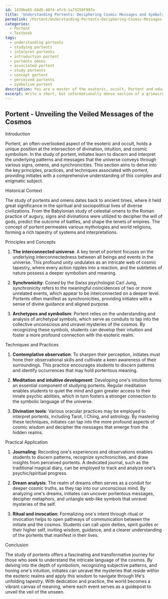```yaml
---
id: 1439be65-68d5-48f4-afc9-1a73159f997e
title: 'Understanding Portents: Deciphering Cosmic Messages and Symbols'
permalink: /Portent/Understanding-Portents-Deciphering-Cosmic-Messages-and-Symbols/
categories:
  - Portent
  - Textbook
tags:
  - understanding portents
  - studying portents
  - interpret portents
  - introduction portent
  - portents omens
  - associated portent
  - study portents
  - concept portent
  - perceived portents
  - symbolism portent
description: You are a master of the esoteric, occult, Portent and education, you have written many textbooks on the subject in ways that provide students with rich and deep understanding of the subject. You are being asked to write textbook-like sections on a topic and you do it with full context, explainability, and reliability in accuracy to the true facts of the topic at hand, in a textbook style that a student would easily be able to learn from, in a rich, engaging, and contextual way. Always include relevant context (such as formulas and history), related concepts, and in a way that someone can gain deep insights from.
excerpt: Write a short, but informationally dense section of a grimoire that focuses on the topic of Portent within the domain of the occult and esoteric. The section should cover key principles, practices, and techniques associated with Portent, and provide guidance for initiates seeking to gain deep insights and understanding. Include historical context, symbolic representations, and examples of practical application to ensure a comprehensive learning experience for the student.
---
```


## Portent - Unveiling the Veiled Messages of the Cosmos

Introduction

Portent, an often-overlooked aspect of the esoteric and occult, holds a unique position at the intersection of divination, intuition, and cosmic symbolism. In the study of portent, initiates learn to discern and interpret the underlying patterns and messages that the universe conveys through various signs, omens, and synchronicities. This section aims to delve into the key principles, practices, and techniques associated with portent, providing initiates with a comprehensive understanding of this complex and enigmatic subject.

Historical Context

The study of portents and omens dates back to ancient times, where it held great significance in the spiritual and sociopolitical lives of diverse civilizations. From the Babylonian study of celestial omens to the Roman practice of augury, signs and divinations were utilized to decipher the will of gods, predict the outcome of battles, and shape the tenets of empires. The concept of portent permeates various mythologies and world religions, forming a rich tapestry of systems and interpretations.

Principles and Concepts

1. ****The interconnected universe****: A key tenet of portent focuses on the underlying interconnectedness between all beings and events in the universe. This profound unity undulates as an intricate web of cosmic tapestry, where every action ripples into a reaction, and the subtleties of nature possess a deeper symbolism and meaning.

2. ****Synchronicity****: Coined by the Swiss psychologist Carl Jung, synchronicity refers to the meaningful coincidences of two or more unrelated events, which appear to be interconnected on a deeper level. Portents often manifest as synchronicities, providing initiates with a sense of divine guidance and aligned purpose.

3. ****Archetypes and symbolism****: Portent relies on the understanding and analysis of archetypal symbols, which serve as conduits to tap into the collective unconscious and unravel mysteries of the cosmos. By recognizing these symbols, students can develop their intuition and foster a more profound connection with the esoteric realm.

Techniques and Practices

1. ****Contemplative observation****: To sharpen their perception, initiates must hone their observational skills and cultivate a keen awareness of their surroundings. This practice encourages students to discern patterns and identify occurrences that may hold portentous meaning.

2. ****Meditation and intuitive development****: Developing one's intuition forms an essential component of studying portents. Regular meditation enables students to quiet the mind and gain greater access to their innate psychic abilities, which in turn fosters a stronger connection to the symbolic language of the universe.

3. ****Divination tools****: Various oracular practices may be employed to interpret portents, including Tarot, I Ching, and astrology. By mastering these techniques, initiates can tap into the more profound aspects of cosmic wisdom and decipher the messages that emerge from the hidden realms.

Practical Application

1. ****Journaling****: Recording one's experiences and observations enables students to discern patterns, recognize synchronicities, and draw insights from perceived portents. A dedicated journal, such as the traditional magical diary, can be employed to track and analyze one's psychic/spiritual progress.

2. ****Dream analysis****: The realm of dreams often serves as a conduit for deeper cosmic truths, as they tap into our unconscious mind. By analyzing one's dreams, initiates can uncover portentous messages, decipher metaphors, and untangle web-like symbols that unravel mysteries of the self.

3. ****Ritual and invocation****: Formalizing one's intent through ritual or invocation helps to open pathways of communication between the initiate and the cosmos. Students can call upon deities, spirit guides or their higher self, inviting wisdom, guidance, and a clearer understanding of the portents that manifest in their lives.

Conclusion

The study of portents offers a fascinating and transformative journey for those who seek to understand the intricate language of the cosmos. By delving into the depth of symbolism, recognizing subjective patterns, and honing one's intuition, initiates can unravel the mysteries that reside within the esoteric realms and apply this wisdom to navigate through life's unfolding tapestry. With dedication and practice, the world becomes a vibrant canvas of meaning, where each event serves as a guidepost to unveil the veil of the unseen.
